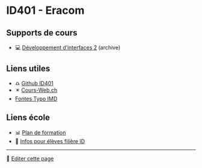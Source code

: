 # ID401 - Eracom

## Supports de cours

- 💻 [Développement d’interfaces 2](https://id401.ch/cours-dev2-css/) (archive)

## Liens utiles

- ♎️ [Github ID401](https://github.com/eracom-id401)
- ✴️ [Cours-Web.ch](https://cours-web.ch/)
- [Fontes Typo IMD](https://code.eracom-pedagogique.ch/fontes-imd/)

## Liens école

- 📊 [Plan de formation](https://code.eracom-pedagogique.ch/formation-imd/cursus-plein-temps/)
- 📜 [Infos pour élèves filière ID](https://eracom.ch/informations-eleves-id/)


---

📝 [Editer cette page](https://github.com/eracom-ID401/eracom-ID401.github.io/edit/main/README.md)
